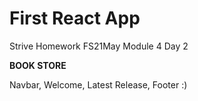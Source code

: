 # First React App 
Strive Homework FS21May Module 4 Day 2

**BOOK STORE**

Navbar, Welcome, Latest Release, Footer :)